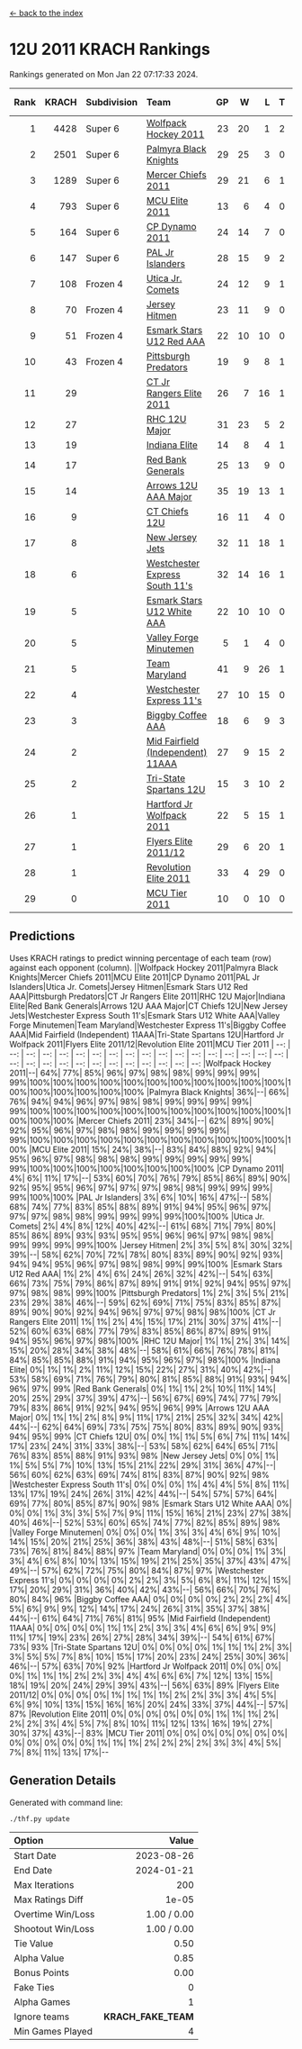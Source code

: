[<- back to the index](readme.md)
# 12U 2011 KRACH Rankings
Rankings generated on Mon Jan 22 07:17:33 2024.

Rank|KRACH|Subdivision|Team|GP|W|L|T|OTW|OTL|SoS|Exp Wins|Win Diff
---:|---:|:---|:---|---:|---:|---:|---:|---:|---:|---:|---:|---:
1|4428|Super 6|[Wolfpack Hockey 2011](https://gamesheetstats.com/seasons/3664/teams/140937/schedule)|23|20|1|2|0|0|533|21.8|-0.0
2|2501|Super 6|[Palmyra Black Knights](https://gamesheetstats.com/seasons/3664/teams/140949/schedule)|29|25|3|0|1|0|512|26.8|-0.0
3|1289|Super 6|[Mercer Chiefs 2011](https://gamesheetstats.com/seasons/3664/teams/140936/schedule)|29|21|6|1|0|1|1039|22.3|-0.0
4|793|Super 6|[MCU Elite 2011](https://gamesheetstats.com/seasons/3664/teams/140929/schedule)|13|6|4|0|3|0|949|9.8|-0.0
5|164|Super 6|[CP Dynamo 2011](https://gamesheetstats.com/seasons/3664/teams/140944/schedule)|24|14|7|0|1|2|656|15.8|-0.0
6|147|Super 6|[PAL Jr Islanders](https://gamesheetstats.com/seasons/3664/teams/140943/schedule)|28|15|9|2|2|0|516|18.8|-0.0
7|108|Frozen 4|[Utica Jr. Comets](https://gamesheetstats.com/seasons/3664/teams/140945/schedule)|24|12|9|1|1|1|703|14.3|-0.0
8|70|Frozen 4|[Jersey Hitmen](https://gamesheetstats.com/seasons/3664/teams/140938/schedule)|23|11|9|0|2|1|537|13.9|0.0
9|51|Frozen 4|[Esmark Stars U12 Red AAA](https://gamesheetstats.com/seasons/3664/teams/140951/schedule)|22|10|10|0|2|0|836|12.9|0.0
10|43|Frozen 4|[Pittsburgh Predators](https://gamesheetstats.com/seasons/3664/teams/140950/schedule)|19|9|8|1|0|1|957|10.4|0.0
11|29||[CT Jr Rangers Elite 2011](https://gamesheetstats.com/seasons/3664/teams/140931/schedule)|26|7|16|1|1|1|864|9.4|0.0
12|27||[RHC 12U Major](https://gamesheetstats.com/seasons/3664/teams/140941/schedule)|31|23|5|2|0|1|21|24.9|0.0
13|19||[Indiana Elite](https://gamesheetstats.com/seasons/3664/teams/144353/schedule)|14|8|4|1|1|0|42|10.4|0.0
14|17||[Red Bank Generals](https://gamesheetstats.com/seasons/3664/teams/140940/schedule)|25|13|9|0|1|2|38|14.9|0.0
15|14||[Arrows 12U AAA Major](https://gamesheetstats.com/seasons/3664/teams/140946/schedule)|35|19|13|1|1|1|86|21.4|0.0
16|9||[CT Chiefs 12U](https://gamesheetstats.com/seasons/3664/teams/140934/schedule)|16|11|4|0|1|0|5|12.9|0.0
17|8||[New Jersey Jets](https://gamesheetstats.com/seasons/3664/teams/140939/schedule)|32|11|18|1|2|0|188|14.4|0.0
18|6||[Westchester Express South 11's](https://gamesheetstats.com/seasons/3664/teams/140947/schedule)|32|14|16|1|1|0|63|16.4|0.0
19|5||[Esmark Stars U12 White AAA](https://gamesheetstats.com/seasons/3664/teams/140952/schedule)|22|10|10|0|1|1|11|11.9|0.0
20|5||[Valley Forge Minutemen](https://gamesheetstats.com/seasons/3664/teams/187349/schedule)|5|1|4|0|0|0|435|1.9|0.0
21|5||[Team Maryland](https://gamesheetstats.com/seasons/3664/teams/140954/schedule)|41|9|26|1|0|5|584|10.4|0.0
22|4||[Westchester Express 11's](https://gamesheetstats.com/seasons/3664/teams/140948/schedule)|27|10|15|0|0|2|72|10.9|0.0
23|3||[Biggby Coffee AAA](https://gamesheetstats.com/seasons/3664/teams/144351/schedule)|18|6|9|3|0|0|10|8.4|0.0
24|2||[Mid Fairfield (Independent) 11AAA](https://gamesheetstats.com/seasons/3664/teams/140933/schedule)|27|9|15|2|0|1|10|10.9|0.0
25|2||[Tri-State Spartans 12U](https://gamesheetstats.com/seasons/3664/teams/144352/schedule)|15|3|10|2|0|0|8|4.9|0.0
26|1||[Hartford Jr Wolfpack 2011](https://gamesheetstats.com/seasons/3664/teams/140935/schedule)|22|5|15|1|1|0|8|7.4|0.0
27|1||[Flyers Elite 2011/12](https://gamesheetstats.com/seasons/3664/teams/140942/schedule)|29|6|20|1|0|2|9|7.4|0.0
28|1||[Revolution Elite 2011](https://gamesheetstats.com/seasons/3664/teams/140953/schedule)|33|4|29|0|0|0|10|4.9|0.0
29|0||[MCU Tier 2011](https://gamesheetstats.com/seasons/3664/teams/140932/schedule)|10|0|10|0|0|0|3|0.9|0.0

## Predictions
Uses KRACH ratings to predict winning percentage of each team (row) against each opponent (column).
||Wolfpack Hockey 2011|Palmyra Black Knights|Mercer Chiefs 2011|MCU Elite 2011|CP Dynamo 2011|PAL Jr Islanders|Utica Jr. Comets|Jersey Hitmen|Esmark Stars U12 Red AAA|Pittsburgh Predators|CT Jr Rangers Elite 2011|RHC 12U Major|Indiana Elite|Red Bank Generals|Arrows 12U AAA Major|CT Chiefs 12U|New Jersey Jets|Westchester Express South 11's|Esmark Stars U12 White AAA|Valley Forge Minutemen|Team Maryland|Westchester Express 11's|Biggby Coffee AAA|Mid Fairfield (Independent) 11AAA|Tri-State Spartans 12U|Hartford Jr Wolfpack 2011|Flyers Elite 2011/12|Revolution Elite 2011|MCU Tier 2011
| --: | --: | --: | --: | --: | --: | --: | --: | --: | --: | --: | --: | --: | --: | --: | --: | --: | --: | --: | --: | --: | --: | --: | --: | --: | --: | --: | --: | --: | --: 
|Wolfpack Hockey 2011|--| 64%| 77%| 85%| 96%| 97%| 98%| 98%| 99%| 99%| 99%| 99%|100%|100%|100%|100%|100%|100%|100%|100%|100%|100%|100%|100%|100%|100%|100%|100%|100%
|Palmyra Black Knights| 36%|--| 66%| 76%| 94%| 94%| 96%| 97%| 98%| 98%| 99%| 99%| 99%| 99%| 99%|100%|100%|100%|100%|100%|100%|100%|100%|100%|100%|100%|100%|100%|100%
|Mercer Chiefs 2011| 23%| 34%|--| 62%| 89%| 90%| 92%| 95%| 96%| 97%| 98%| 98%| 99%| 99%| 99%| 99%| 99%|100%|100%|100%|100%|100%|100%|100%|100%|100%|100%|100%|100%
|MCU Elite 2011| 15%| 24%| 38%|--| 83%| 84%| 88%| 92%| 94%| 95%| 96%| 97%| 98%| 98%| 98%| 99%| 99%| 99%| 99%| 99%| 99%|100%|100%|100%|100%|100%|100%|100%|100%
|CP Dynamo 2011|  4%|  6%| 11%| 17%|--| 53%| 60%| 70%| 76%| 79%| 85%| 86%| 89%| 90%| 92%| 95%| 95%| 96%| 97%| 97%| 97%| 98%| 98%| 99%| 99%| 99%| 99%|100%|100%
|PAL Jr Islanders|  3%|  6%| 10%| 16%| 47%|--| 58%| 68%| 74%| 77%| 83%| 85%| 88%| 89%| 91%| 94%| 95%| 96%| 97%| 97%| 97%| 98%| 98%| 99%| 99%| 99%| 99%|100%|100%
|Utica Jr. Comets|  2%|  4%|  8%| 12%| 40%| 42%|--| 61%| 68%| 71%| 79%| 80%| 85%| 86%| 89%| 93%| 93%| 95%| 95%| 96%| 96%| 97%| 98%| 98%| 99%| 99%| 99%| 99%|100%
|Jersey Hitmen|  2%|  3%|  5%|  8%| 30%| 32%| 39%|--| 58%| 62%| 70%| 72%| 78%| 80%| 83%| 89%| 90%| 92%| 93%| 94%| 94%| 95%| 96%| 97%| 98%| 98%| 99%| 99%|100%
|Esmark Stars U12 Red AAA|  1%|  2%|  4%|  6%| 24%| 26%| 32%| 42%|--| 54%| 63%| 66%| 73%| 75%| 79%| 86%| 87%| 89%| 91%| 91%| 92%| 94%| 95%| 97%| 97%| 98%| 98%| 99%|100%
|Pittsburgh Predators|  1%|  2%|  3%|  5%| 21%| 23%| 29%| 38%| 46%|--| 59%| 62%| 69%| 71%| 75%| 83%| 85%| 87%| 89%| 90%| 90%| 92%| 94%| 96%| 97%| 97%| 98%| 98%|100%
|CT Jr Rangers Elite 2011|  1%|  1%|  2%|  4%| 15%| 17%| 21%| 30%| 37%| 41%|--| 52%| 60%| 63%| 68%| 77%| 79%| 83%| 85%| 86%| 87%| 89%| 91%| 94%| 95%| 96%| 97%| 98%|100%
|RHC 12U Major|  1%|  1%|  2%|  3%| 14%| 15%| 20%| 28%| 34%| 38%| 48%|--| 58%| 61%| 66%| 76%| 78%| 81%| 84%| 85%| 85%| 88%| 91%| 94%| 95%| 96%| 97%| 98%|100%
|Indiana Elite|  0%|  1%|  1%|  2%| 11%| 12%| 15%| 22%| 27%| 31%| 40%| 42%|--| 53%| 58%| 69%| 71%| 76%| 79%| 80%| 81%| 85%| 88%| 91%| 93%| 94%| 96%| 97%| 99%
|Red Bank Generals|  0%|  1%|  1%|  2%| 10%| 11%| 14%| 20%| 25%| 29%| 37%| 39%| 47%|--| 56%| 67%| 69%| 74%| 77%| 79%| 79%| 83%| 86%| 91%| 92%| 94%| 95%| 96%| 99%
|Arrows 12U AAA Major|  0%|  1%|  1%|  2%|  8%|  9%| 11%| 17%| 21%| 25%| 32%| 34%| 42%| 44%|--| 62%| 64%| 69%| 73%| 75%| 75%| 80%| 83%| 89%| 90%| 93%| 94%| 95%| 99%
|CT Chiefs 12U|  0%|  0%|  1%|  1%|  5%|  6%|  7%| 11%| 14%| 17%| 23%| 24%| 31%| 33%| 38%|--| 53%| 58%| 62%| 64%| 65%| 71%| 76%| 83%| 85%| 88%| 91%| 93%| 98%
|New Jersey Jets|  0%|  0%|  1%|  1%|  5%|  5%|  7%| 10%| 13%| 15%| 21%| 22%| 29%| 31%| 36%| 47%|--| 56%| 60%| 62%| 63%| 69%| 74%| 81%| 83%| 87%| 90%| 92%| 98%
|Westchester Express South 11's|  0%|  0%|  0%|  1%|  4%|  4%|  5%|  8%| 11%| 13%| 17%| 19%| 24%| 26%| 31%| 42%| 44%|--| 54%| 57%| 57%| 64%| 69%| 77%| 80%| 85%| 87%| 90%| 98%
|Esmark Stars U12 White AAA|  0%|  0%|  0%|  1%|  3%|  3%|  5%|  7%|  9%| 11%| 15%| 16%| 21%| 23%| 27%| 38%| 40%| 46%|--| 52%| 53%| 60%| 65%| 74%| 77%| 82%| 85%| 89%| 98%
|Valley Forge Minutemen|  0%|  0%|  0%|  1%|  3%|  3%|  4%|  6%|  9%| 10%| 14%| 15%| 20%| 21%| 25%| 36%| 38%| 43%| 48%|--| 51%| 58%| 63%| 73%| 76%| 81%| 84%| 88%| 97%
|Team Maryland|  0%|  0%|  0%|  1%|  3%|  3%|  4%|  6%|  8%| 10%| 13%| 15%| 19%| 21%| 25%| 35%| 37%| 43%| 47%| 49%|--| 57%| 62%| 72%| 75%| 80%| 84%| 87%| 97%
|Westchester Express 11's|  0%|  0%|  0%|  0%|  2%|  2%|  3%|  5%|  6%|  8%| 11%| 12%| 15%| 17%| 20%| 29%| 31%| 36%| 40%| 42%| 43%|--| 56%| 66%| 70%| 76%| 80%| 84%| 96%
|Biggby Coffee AAA|  0%|  0%|  0%|  0%|  2%|  2%|  2%|  4%|  5%|  6%|  9%|  9%| 12%| 14%| 17%| 24%| 26%| 31%| 35%| 37%| 38%| 44%|--| 61%| 64%| 71%| 76%| 81%| 95%
|Mid Fairfield (Independent) 11AAA|  0%|  0%|  0%|  0%|  1%|  1%|  2%|  3%|  3%|  4%|  6%|  6%|  9%|  9%| 11%| 17%| 19%| 23%| 26%| 27%| 28%| 34%| 39%|--| 54%| 61%| 67%| 73%| 93%
|Tri-State Spartans 12U|  0%|  0%|  0%|  0%|  1%|  1%|  1%|  2%|  3%|  3%|  5%|  5%|  7%|  8%| 10%| 15%| 17%| 20%| 23%| 24%| 25%| 30%| 36%| 46%|--| 57%| 63%| 70%| 92%
|Hartford Jr Wolfpack 2011|  0%|  0%|  0%|  0%|  1%|  1%|  1%|  2%|  2%|  3%|  4%|  4%|  6%|  6%|  7%| 12%| 13%| 15%| 18%| 19%| 20%| 24%| 29%| 39%| 43%|--| 56%| 63%| 89%
|Flyers Elite 2011/12|  0%|  0%|  0%|  0%|  1%|  1%|  1%|  1%|  2%|  2%|  3%|  3%|  4%|  5%|  6%|  9%| 10%| 13%| 15%| 16%| 16%| 20%| 24%| 33%| 37%| 44%|--| 57%| 87%
|Revolution Elite 2011|  0%|  0%|  0%|  0%|  0%|  0%|  1%|  1%|  1%|  2%|  2%|  2%|  3%|  4%|  5%|  7%|  8%| 10%| 11%| 12%| 13%| 16%| 19%| 27%| 30%| 37%| 43%|--| 83%
|MCU Tier 2011|  0%|  0%|  0%|  0%|  0%|  0%|  0%|  0%|  0%|  0%|  0%|  0%|  1%|  1%|  1%|  2%|  2%|  2%|  2%|  3%|  3%|  4%|  5%|  7%|  8%| 11%| 13%| 17%|--

## Generation Details

Generated with command line:
```
./thf.py update
```

| Option | Value |
| :----- | ----: |
| Start Date | 2023-08-26 |
| End Date | 2024-01-21 |
| Max Iterations | 200 |
| Max Ratings Diff | 1e-05 |
| Overtime Win/Loss | 1.00 / 0.00 |
| Shootout Win/Loss | 1.00 / 0.00 |
| Tie Value | 0.50 |
| Alpha Value | 0.85 |
| Bonus Points | 0.00 |
| Fake Ties | 0 |
| Alpha Games | 1 |
| Ignore teams | __KRACH_FAKE_TEAM__ |
| Min Games Played | 4 |

